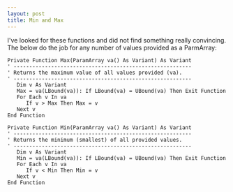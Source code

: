 ```yaml
---
layout: post
title: Min and Max
---
```

I've looked for these functions and did not find something really convincing. The below do the job for any number of values provided as a ParmArray:
```vbscript
Private Function Max(ParamArray va() As Variant) As Variant
' ---------------------------------------------------------
' Returns the maximum value of all values provided (va).
' ---------------------------------------------------------
   Dim v As Variant
   Max = va(LBound(va)): If LBound(va) = UBound(va) Then Exit Function
   For Each v In va
      If v > Max Then Max = v
   Next v
End Function

Private Function Min(ParamArray va() As Variant) As Variant
' ---------------------------------------------------------
' Returns the minimum (smallest) of all provided values.
' ---------------------------------------------------------
   Dim v As Variant
   Min = va(LBound(va)): If LBound(va) = UBound(va) Then Exit Function
   For Each v In va
      If v < Min Then Min = v
   Next v
End Function
```